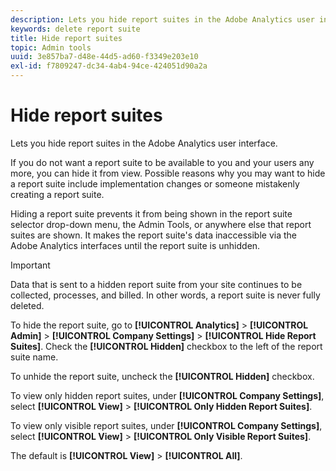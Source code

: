 ```yaml
---
description: Lets you hide report suites in the Adobe Analytics user interface.
keywords: delete report suite
title: Hide report suites
topic: Admin tools
uuid: 3e857ba7-d48e-44d5-ad60-f3349e203e10
exl-id: f7809247-dc34-4ab4-94ce-424051d90a2a
---
```

# Hide report suites

Lets you hide report suites in the Adobe Analytics user interface.

If you do not want a report suite to be available to you and your users any more, you can hide it from view. Possible reasons why you may want to hide a report suite include implementation changes or someone mistakenly creating a report suite.

Hiding a report suite prevents it from being shown in the report suite selector drop-down menu, the Admin Tools, or anywhere else that report suites are shown. It makes the report suite's data inaccessible via the Adobe Analytics interfaces until the report suite is unhidden.

>[!IMPORTANT]
>
>Data that is sent to a hidden report suite from your site continues to be collected, processes, and billed. In other words, a report suite is never fully deleted.

To hide the report suite, go to **[!UICONTROL Analytics]** > **[!UICONTROL Admin]** > **[!UICONTROL Company Settings]** > **[!UICONTROL Hide Report Suites]**. Check the **[!UICONTROL Hidden]** checkbox to the left of the report suite name.

To unhide the report suite, uncheck the **[!UICONTROL Hidden]** checkbox.

To view only hidden report suites, under **[!UICONTROL Company Settings]**, select **[!UICONTROL View]** > **[!UICONTROL Only Hidden Report Suites]**.

To view only visible report suites, under **[!UICONTROL Company Settings]**, select **[!UICONTROL View]** > **[!UICONTROL Only Visible Report Suites]**.

The default is **[!UICONTROL View]** > **[!UICONTROL All]**.
